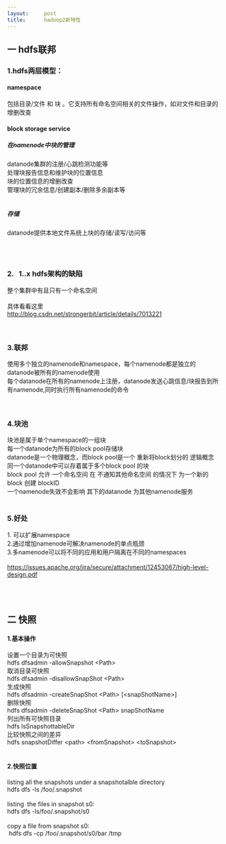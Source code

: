 ```yaml
---
layout:     post
title:      hadoop2新特性
---
```

<div id="article_content" class="article_content clearfix csdn-tracking-statistics" data-pid="blog" data-mod="popu_307" data-dsm="post">
								            <link rel="stylesheet" href="https://csdnimg.cn/release/phoenix/template/css/ck_htmledit_views-f76675cdea.css">
						<div class="htmledit_views" id="content_views">
                
<h2>一 hdfs联邦</h2>
<h3>1.hdfs两层模型：</h3>
<h4><span></span>namespace</h4>
<div><span></span>包括目录/文件 和 块 。它支持所有命名空间相关的文件操作，如对文件和目录的增删改查</div>
<h4><span></span>block storage service</h4>
<h5><span></span>在namenode中块的管理</h5>
<div><span></span>datanode集群的注册/心跳检测功能等</div>
<div><span></span>处理块报告信息和维护块的位置信息</div>
<div><span></span>块的位置信息的增删改查</div>
<div><span></span>管理块的冗余信息/创建副本/删除多余副本等</div>
<div><br></div>
<h5><span></span>存储</h5>
<div><span></span>datanode提供本地文件系统上块的存储/读写/访问等</div>
<div><br></div>
<div><br></div>
<div><img src="https://img-blog.csdn.net/20140916204412721?watermark/2/text/aHR0cDovL2Jsb2cuY3Nkbi5uZXQvdTAxMDQxNDA2Ng==/font/5a6L5L2T/fontsize/400/fill/I0JBQkFCMA==/dissolve/70/gravity/Center" alt=""><br></div>
<div><br></div>
<h3>2.   1..x hdfs架构的缺陷</h3>
<div><span></span>整个集群中有且只有一个命名空间</div>
<div><br></div>
<div><span></span>具体看看这里</div>
<div><span><a href="http://blog.csdn.net/strongerbit/article/details/7013221" rel="nofollow">http://blog.csdn.net/strongerbit/article/details/7013221</a></span></div>
<div><br></div>
<div><br></div>
<h3>3.联邦</h3>
<div><span></span>使用多个独立的namenode和namespace，每个namenode都是独立的</div>
<div><span></span>datanode被所有的namenode使用</div>
<div><span></span>每个datanode在所有的namenode上注册，datanode发送心跳信息/块报告到所有namenode,同时执行所有namenode的命令</div>
<div><br></div>
<div><img src="https://img-blog.csdn.net/20140916205917928?watermark/2/text/aHR0cDovL2Jsb2cuY3Nkbi5uZXQvdTAxMDQxNDA2Ng==/font/5a6L5L2T/fontsize/400/fill/I0JBQkFCMA==/dissolve/70/gravity/SouthEast" alt=""><br></div>
<div><br></div>
<h3>4.块池</h3>
<div><span></span>块池是属于单个namespace的一组块</div>
<div><span></span>每一个datanode为所有的block pool存储块</div>
<div><span></span>datanode是一个物理概念，而block pool是一个 重新将block划分的 逻辑概念</div>
<div><span></span>同一个datanode中可以存着属于多个block pool 的块</div>
<div><span></span>block pool 允许 一个命名空间 在 不通知其他命名空间 的情况下 为一个新的block 创建 blockID</div>
<div><span></span>一个namenode失效不会影响 其下的datanode 为其他namenode服务</div>
<div><br></div>
<h3>5.好处</h3>
<div><span></span>1. 可以扩展namespace</div>
<div><span></span>2.通过增加namenode可解决namenode的单点瓶颈</div>
<div><span></span>3.多namenode可以将不同的应用和用户隔离在不同的namespaces</div>
<div><br></div>
<div><a href="https://issues.apache.org/jira/secure/attachment/12453067/high-level-design.pdf" rel="nofollow">https://issues.apache.org/jira/secure/attachment/12453067/high-level-design.pdf</a><br></div>
<div><br></div>
<div><br></div>
<div><br></div>
<h2>二 快照</h2>
<h4><span></span>1.基本操作</h4>
<div><span></span>设置一个目录为可快照</div>
<div><span></span>hdfs dfsadmin -allowSnapshot &lt;Path&gt;</div>
<div><span></span>取消目录可快照</div>
<div><span></span>hdfs dfsadmin -disallowSnapShot &lt;Path&gt;</div>
<div><span></span>生成快照</div>
<div><span></span>hdfs dfsadmin -createSnapShot &lt;Path&gt; [&lt;snapShotName&gt;]</div>
<div><span></span>删除快照</div>
<div><span></span>hdfs dfsadmin -deleteSnapShot &lt;Path&gt; snapShotName</div>
<div><span></span>列出所有可快照目录</div>
<div><span></span>hdfs lsSnapshottableDir</div>
<div><span></span>比较快照之间的差异</div>
<div><span></span>hdfs snapshotDiffer &lt;path&gt; &lt;fromSnapshot&gt; &lt;toSnapshot&gt;</div>
<div><br></div>
<h4><span></span>2.快照位置</h4>
<div><span></span>listing all the snapshots under a snapshotalble directory</div>
<div><span></span>hdfs dfs -ls /foo/.snapshot</div>
<div><br></div>
<div><span></span>listing  the files in snapshot s0:</div>
<div><span></span>hdfs dfs -ls/foo/.snapshot/s0</div>
<div><br></div>
<div><span></span>copy a file from snapshot s0:</div>
<div><span></span> hdfs dfs -cp /foo/.snapshot/s0/bar /tmp</div>
<div><span></span></div>
<div><br></div>
            </div>
                </div>
